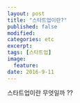 ```yaml
---
layout: post
title: "스타트업이란?"
published: false
modified: 
categories: etc
excerpt:
tags: [스타트업]
image:
  feature:
date: 2016-9-11
---
```



스타트업이란 무엇일까 ??

